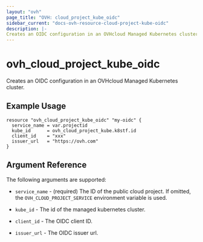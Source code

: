 ```yaml
---
layout: "ovh"
page_title: "OVH: cloud_project_kube_oidc"
sidebar_current: "docs-ovh-resource-cloud-project-kube-oidc"
description: |-
Creates an OIDC configuration in an OVHcloud Managed Kubernetes cluster.
---
```


# ovh_cloud_project_kube_oidc

Creates an OIDC configuration in an OVHcloud Managed Kubernetes cluster.

## Example Usage

```hcl
resource "ovh_cloud_project_kube_oidc" "my-oidc" {
  service_name = var.projectid
  kube_id      = ovh_cloud_project_kube.k8stf.id
  client_id    = "xxx"
  issuer_url   = "https://ovh.com"
}
```

## Argument Reference

The following arguments are supported:

* `service_name` - (required) The ID of the public cloud project. If omitted,
  the `OVH_CLOUD_PROJECT_SERVICE` environment variable is used.

* `kube_id` - The id of the managed kubernetes cluster.

* `client_id` - The OIDC client ID.

* `issuer_url` - The OIDC issuer url.
